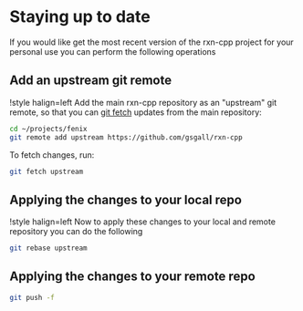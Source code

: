 # Staying up to date

If you would like get the most recent version of the rxn-cpp project for your personal use you can perform the following operations

## Add an upstream git remote

!style halign=left
Add the main rxn-cpp repository as an "upstream" git remote, so that you can
[git fetch](https://git-scm.org/docs/git-fetch) updates from the main repository:

```bash
cd ~/projects/fenix
git remote add upstream https://github.com/gsgall/rxn-cpp
```

To fetch changes, run:

```bash
git fetch upstream
```

## Applying the changes to your local repo

!style halign=left
Now to apply these changes to your local and remote repository you can do the following


```bash
git rebase upstream
```

## Applying the changes to your remote repo

```bash
git push -f
```
